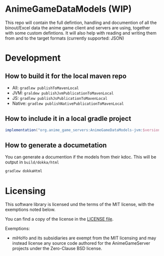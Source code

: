 # AnimeGameDataModels (WIP)

This repo will contain the full defintion, handling and documention of all the binout/Excel data the anime game client and servers are using, together with some custom defintions.
It will also help with reading and writing them from and to the target formats (currently supported: JSON)

Development
=====

## How to build it for the local maven repo
* All:    `gradlew publishToMavenLocal`
* JVM:    `graldew publishJvmPublicationToMavenLocal`
* JS:     `gradlew publishJsPublicationToMavenLocal`
* Native: `gradlew publishNativePublicationToMavenLocal`

## How to include it in a local gradle project
```gradle
implementation("org.anime_game_servers:AnimeGameDataModels-jvm:$version")
```

## How to generate a documetation
You can generate a documention if the models from their kdoc.
This will be output in `build/dokka/html`
```sh
gradlew dokkaHtml
```

Licensing
=====

This software library is licensed und the terms of the MIT license, with the exemptions noted below.

You can find a copy of the license in the [LICENSE file](LICENSE).

Exemptions:
* miHoYo and its subsidiaries are exempt from the MIT licensing and may instead license any source code authored for the AnimeGameServer projects under the Zero-Clause BSD license.
